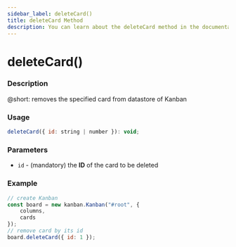 ```yaml
---
sidebar_label: deleteCard()
title: deleteCard Method
description: You can learn about the deleteCard method in the documentation of the DHTMLX JavaScript Kanban library. Browse developer guides and API reference, try out code examples and live demos, and download a free 30-day evaluation version of DHTMLX Kanban.
---
```


# deleteCard()

### Description

@short: removes the specified card from datastore of Kanban

### Usage

~~~jsx {}
deleteCard({ id: string | number }): void;
~~~

### Parameters

- `id` - (mandatory) the **ID** of the card to be deleted 

### Example

~~~jsx {7}
// create Kanban
const board = new kanban.Kanban("#root", {
	columns,
	cards
});
// remove card by its id
board.deleteCard({ id: 1 });
~~~
